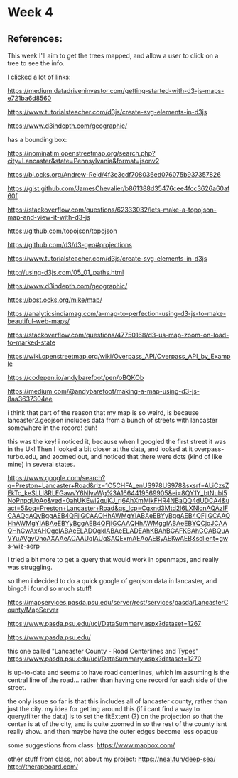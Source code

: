 # Week 4

## References:

This week I'll aim to get the trees mapped, and allow a user to click on a tree to see the info.

I clicked a lot of links:

https://medium.datadriveninvestor.com/getting-started-with-d3-js-maps-e721ba6d8560

https://www.tutorialsteacher.com/d3js/create-svg-elements-in-d3js

https://www.d3indepth.com/geographic/

has a bounding box:

https://nominatim.openstreetmap.org/search.php?city=Lancaster&state=Pennsylvania&format=jsonv2

https://bl.ocks.org/Andrew-Reid/4f3e3cdf708036ed076075b937357826

https://gist.github.com/JamesChevalier/b861388d35476cee4fcc3626a60af60f

https://stackoverflow.com/questions/62333032/lets-make-a-topojson-map-and-view-it-with-d3-js

https://github.com/topojson/topojson

https://github.com/d3/d3-geo#projections

https://www.tutorialsteacher.com/d3js/create-svg-elements-in-d3js

http://using-d3js.com/05_01_paths.html

https://www.d3indepth.com/geographic/

https://bost.ocks.org/mike/map/

https://analyticsindiamag.com/a-map-to-perfection-using-d3-js-to-make-beautiful-web-maps/

https://stackoverflow.com/questions/47750168/d3-us-map-zoom-on-load-to-marked-state

https://wiki.openstreetmap.org/wiki/Overpass_API/Overpass_API_by_Example

https://codepen.io/andybarefoot/pen/oBQKOb

https://medium.com/@andybarefoot/making-a-map-using-d3-js-8aa3637304ee

i think that part of the reason that my map is so weird, is because lancaster2.geojson includes data from a bunch of streets with lancaster somewhere in the record! duh!

this was the key! i noticed it, because when I googled the first street it was in the Uk! Then I looked a bit closer at the data, and looked at it overpass-turbo.edu, and zoomed out, and noticed that there were dots (kind of like mine) in several states.


https://www.google.com/search?q=Preston+Lancaster+Road&rlz=1C5CHFA_enUS978US978&sxsrf=ALiCzsZEkTc_keSLLI8RLEGawvY6NIyvWg%3A1664419569905&ei=8QY1Y_btNubl5NoPnpqUoAo&ved=0ahUKEwi2quKJ_rj6AhXmMlkFHR4NBaQQ4dUDCA4&uact=5&oq=Preston+Lancaster+Road&gs_lcp=Cgxnd3Mtd2l6LXNlcnAQAzIFCAAQgAQyBggAEB4QFjIGCAAQHhAWMgYIABAeEBYyBggAEB4QFjIGCAAQHhAWMgYIABAeEBYyBggAEB4QFjIGCAAQHhAWMggIABAeEBYQCjoJCAAQHhCwAxAHOgcIABAeELADOgkIABAeELADEAhKBAhBGAFKBAhGGABQuAVYuAVgyQhoAXAAeACAAUqIAUqSAQExmAEAoAEByAEKwAEB&sclient=gws-wiz-serp

I tried a bit more to get a query that would work in openmaps, and really was struggling.

so then i decided to do a quick google of geojson data in lancaster, and bingo! i found so much stuff!

https://mapservices.pasda.psu.edu/server/rest/services/pasda/LancasterCounty/MapServer

https://www.pasda.psu.edu/uci/DataSummary.aspx?dataset=1267

https://www.pasda.psu.edu/

this one called "Lancaster County - Road Centerlines and Types"
https://www.pasda.psu.edu/uci/DataSummary.aspx?dataset=1270

is up-to-date and seems to have road centerlines, which im assuming is the central line of the road... rather than having one record for each side of the street.

the only issue so far is that this includes all of lancaster county, rather than just the city. my idea for getting around this (if i cant find a way to query/filter the data) is to set the fitExtent (?) on the projection so that the center is at of the city, and is quite zoomed in so the rest of the county isnt really show. and then maybe have the outer edges become less opaque



some suggestions from class:
https://www.mapbox.com/





other stuff from class, not about my project:
https://neal.fun/deep-sea/
http://therapboard.com/
